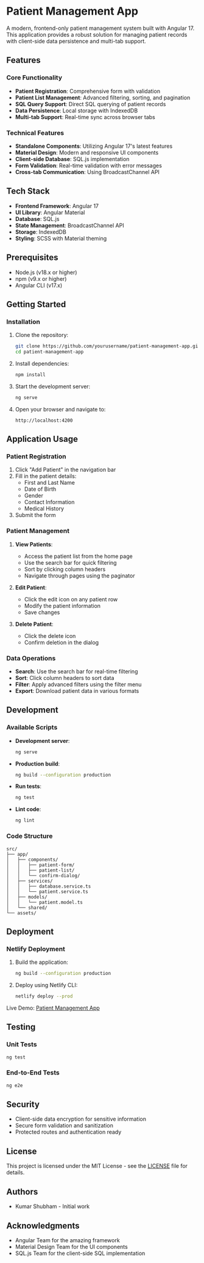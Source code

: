 # Patient Management App

A modern, frontend-only patient management system built with Angular 17. This application provides a robust solution for managing patient records with client-side data persistence and multi-tab support.

## Features

### Core Functionality
- **Patient Registration**: Comprehensive form with validation
- **Patient List Management**: Advanced filtering, sorting, and pagination
- **SQL Query Support**: Direct SQL querying of patient records
- **Data Persistence**: Local storage with IndexedDB
- **Multi-tab Support**: Real-time sync across browser tabs

### Technical Features
- **Standalone Components**: Utilizing Angular 17's latest features
- **Material Design**: Modern and responsive UI components
- **Client-side Database**: SQL.js implementation
- **Form Validation**: Real-time validation with error messages
- **Cross-tab Communication**: Using BroadcastChannel API

## Tech Stack

- **Frontend Framework**: Angular 17
- **UI Library**: Angular Material
- **Database**: SQL.js
- **State Management**: BroadcastChannel API
- **Storage**: IndexedDB
- **Styling**: SCSS with Material theming

## Prerequisites

- Node.js (v18.x or higher)
- npm (v9.x or higher)
- Angular CLI (v17.x)

## Getting Started

### Installation

1. Clone the repository:
   ```bash
   git clone https://github.com/yourusername/patient-management-app.git
   cd patient-management-app
   ```

2. Install dependencies:
   ```bash
   npm install
   ```

3. Start the development server:
   ```bash
   ng serve
   ```

4. Open your browser and navigate to:
   ```
   http://localhost:4200
   ```

## Application Usage

### Patient Registration
1. Click "Add Patient" in the navigation bar
2. Fill in the patient details:
   - First and Last Name
   - Date of Birth
   - Gender
   - Contact Information
   - Medical History
3. Submit the form

### Patient Management
1. **View Patients**:
   - Access the patient list from the home page
   - Use the search bar for quick filtering
   - Sort by clicking column headers
   - Navigate through pages using the paginator

2. **Edit Patient**:
   - Click the edit icon on any patient row
   - Modify the patient information
   - Save changes

3. **Delete Patient**:
   - Click the delete icon
   - Confirm deletion in the dialog

### Data Operations
- **Search**: Use the search bar for real-time filtering
- **Sort**: Click column headers to sort data
- **Filter**: Apply advanced filters using the filter menu
- **Export**: Download patient data in various formats

## Development

### Available Scripts

- **Development server**:
  ```bash
  ng serve
  ```

- **Production build**:
  ```bash
  ng build --configuration production
  ```

- **Run tests**:
  ```bash
  ng test
  ```

- **Lint code**:
  ```bash
  ng lint
  ```

### Code Structure

```
src/
├── app/
│   ├── components/
│   │   ├── patient-form/
│   │   ├── patient-list/
│   │   └── confirm-dialog/
│   ├── services/
│   │   ├── database.service.ts
│   │   └── patient.service.ts
│   ├── models/
│   │   └── patient.model.ts
│   └── shared/
└── assets/
```

## Deployment

### Netlify Deployment

1. Build the application:
   ```bash
   ng build --configuration production
   ```

2. Deploy using Netlify CLI:
   ```bash
   netlify deploy --prod
   ```

Live Demo: [Patient Management App](https://your-app-url.netlify.app)

## Testing

### Unit Tests
```bash
ng test
```

### End-to-End Tests
```bash
ng e2e
```

## Security

- Client-side data encryption for sensitive information
- Secure form validation and sanitization
- Protected routes and authentication ready

## License

This project is licensed under the MIT License - see the [LICENSE](LICENSE) file for details.

## Authors

- Kumar Shubham - Initial work 

## Acknowledgments

- Angular Team for the amazing framework
- Material Design Team for the UI components
- SQL.js Team for the client-side SQL implementation
